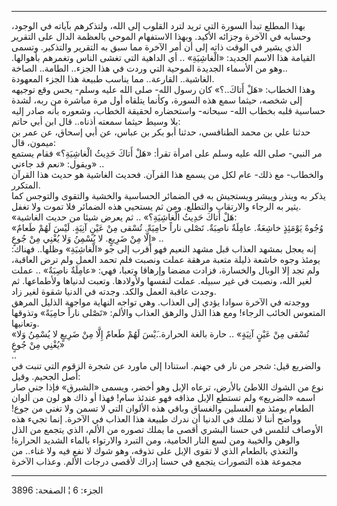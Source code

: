 ------------------------------------------------------------------------

بهذا المطلع تبدأ السورة التي تريد لترد القلوب إلى الله، ولتذكرهم بآياته
في الوجود، وحسابه في الآخرة وجزائه الأكيد. وبهذا الاستفهام الموحي
بالعظمة الدال على التقرير الذي يشير في الوقت ذاته إلى أن أمر الآخرة مما
سبق به التقرير والتذكير. وتسمى القيامة هذا الاسم الجديد: «الْغاشِيَةِ» .. أي
الداهية التي تغشى الناس وتغمرهم بأهوالها. وهو من الأسماء الجديدة الموحية
التي وردت في هذا الجزء.. الطامة.. الصاخة..  
الغاشية.. القارعة.. مما يناسب طبيعة هذا الجزء المعهودة.  
وهذا الخطاب: «هَلْ أَتاكَ..؟» كان رسول الله- صلى الله عليه وسلم- يحس وقع
توجيهه إلى شخصه، حيثما سمع هذه السورة، وكأنما يتلقاه أول مرة مباشرة من
ربه، لشدة حساسية قلبه بخطاب الله- سبحانه- واستحضاره لحقيقة الخطاب،
وشعوره بأنه صادر إليه بلا وسيط حيثما سمعته أذناه.. قال ابن أبي حاتم:  
حدثنا علي بن محمد الطنافسي، حدثنا أبو بكر بن عباس، عن أبي إسحاق، عن عمر
بن ميمون، قال:  
مر النبي- صلى الله عليه وسلم على امرأة تقرأ: «هَلْ أَتاكَ حَدِيثُ الْغاشِيَةِ؟»
فقام يستمع ويقول: «نعم قد جاءني» ..  
والخطاب- مع ذلك- عام لكل من يسمع هذا القرآن. فحديث الغاشية هو حديث هذا
القرآن المتكرر.  
يذكر به وينذر ويبشر ويستجيش به في الضمائر الحساسية والخشية والتقوى
والتوجس كما يثير به الرجاء والارتقاب والتطلع. ومن ثم يستحيي هذه الضمائر
فلا تموت ولا تغفل.  
«هَلْ أَتاكَ حَدِيثُ الْغاشِيَةِ؟» .. ثم يعرض شيئا من حديث الغاشية:  
«وُجُوهٌ يَوْمَئِذٍ خاشِعَةٌ. عامِلَةٌ ناصِبَةٌ. تَصْلى ناراً حامِيَةً. تُسْقى مِنْ عَيْنٍ آنِيَةٍ. لَيْسَ
لَهُمْ طَعامٌ إِلَّا مِنْ ضَرِيعٍ. لا يُسْمِنُ وَلا يُغْنِي مِنْ جُوعٍ» ..  
إنه يعجل بمشهد العذاب قبل مشهد النعيم فهو أقرب إلى جو «الْغاشِيَةِ» وظلها..
فهناك: يومئذ وجوه خاشعة ذليلة متعبة مرهقة عملت ونصبت فلم تحمد العمل ولم
ترض العاقبة، ولم تجد إلا الوبال والخسارة، فزادت مضضا وإرهاقا وتعبا، فهي:
«عامِلَةٌ ناصِبَةٌ» .. عملت لغير الله، ونصبت في غير سبيله. عملت لنفسها
ولأولادها. وتعبت لدنياها ولأطماعها. ثم وجدت عاقبة العمل والكد. وجدته في
الدنيا شقوة لغير زاد.  
ووجدته في الآخرة سوادا يؤدي إلى العذاب. وهي تواجه النهاية مواجهة الذليل
المرهق المتعوس الخائب الرجاء! ومع هذا الذل والرهق العذاب والألم: «تَصْلى
ناراً حامِيَةً» وتذوقها وتعانيها.  
«تُسْقى مِنْ عَيْنٍ آنِيَةٍ» .. حارة بالغة الحرارة..َيْسَ لَهُمْ طَعامٌ إِلَّا مِنْ ضَرِيعٍ لا
يُسْمِنُ وَلا يُغْنِي مِنْ جُوعٍ»  
..  
والضريع قيل: شجر من نار في جهنم. استنادا إلى ماورد عن شجرة الزقوم التي
تنبت في أصل الجحيم. وقيل:  
نوع من الشوك اللاطئ بالأرض، ترعاه الإبل وهو أخضر، ويسمى «الشبرق» فإذا
جني صار اسمه «الضريع» ولم تستطع الإبل مذاقه فهو عندئذ سام! فهذا أو ذاك
هو لون من ألوان الطعام يومئذ مع الغسلين والغساق وباقي هذه الألوان التي
لا تسمن ولا تغني من جوع! وواضح أننا لا نملك في الدنيا أن ندرك طبيعة هذا
العذاب في الآخرة. إنما تجيء هذه الأوصاف لتلمس في حسنا البشري أقصى ما
يملك تصوره من الألم، الذي يتجمع من الذل والوهن والخيبة ومن لسع النار
الحامية، ومن التبرد والارتواء بالماء الشديد الحرارة! والتغذي بالطعام
الذي لا تقوى الإبل على تذوقه، وهو شوك لا نفع فيه ولا غناء.. من مجموعة
هذه التصورات يتجمع في حسنا إدراك لأقصى درجات الألم. وعذاب الآخرة

------------------------------------------------------------------------

الجزء: 6 ¦ الصفحة: 3896
